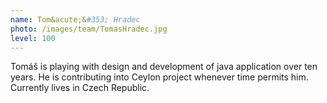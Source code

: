 ```yaml
---
name: Tom&acute;&#353; Hradec
photo: /images/team/TomasHradec.jpg
level: 100
---
```

Tomáš is playing with design and development of java application over ten years.
He is contributing into Ceylon project whenever time permits him.
Currently lives in Czech Republic.
